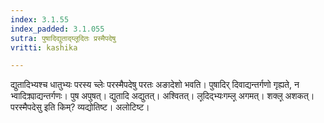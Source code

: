```yaml
---
index: 3.1.55
index_padded: 3.1.055
sutra: पुषादिद्युताद्य्ल्̥दितः प्रस्मैपदेषु
vritti: kashika

---
```

द्युतादिभ्यश्च धातुभ्यः परस्य च्लेः परस्मैपदेषु परतः अङादेशो भवति। पुषादिर् दिवाद्यन्तर्गणो गृह्यते, न भ्वादिक्र्याद्यन्तर्गणः। पुष अपुषत्। द्युतादि अद्युतत्। अश्वितत्। ल्̥दिद्भ्यःगम्ल्̥ अगमत्। शक्ल्̥ अशकत्। परस्मैपदेसु इति किम्? व्यद्योतिष्ट। अलोटिष्ट।